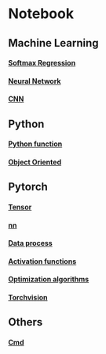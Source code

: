 # Notebook

## Machine Learning

#### [Softmax Regression](Notes/Softmax-Regression.md)

#### [Neural Network](Notes/Neural-Network.md)

#### [CNN](Notes/CNN.md) 



## Python

#### [Python function](Notes/Python-function.md) 

#### [Object Oriented](Notes/Object–Oriented.md) 

## Pytorch

#### [Tensor](Notes/Tensor.md)

#### [nn](Notes/nn.md)

#### [Data process](Notes/Data-process.md) 

#### [Activation functions](Notes/Activation-functions.md) 

#### [Optimization algorithms](Notes/Optimization-algorithms.md) 

####  [Torchvision](Notes/Torchvision.md)

## Others

#### [Cmd](Notes/Cmd.md)

